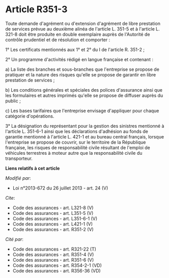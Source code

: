 # Article R351-3

Toute demande d'agrément ou d'extension d'agrément de libre prestation de services prévue au deuxième alinéa de l'article L.
351-5 et à l'article L. 321-8 doit être produite en double exemplaire auprès de l'Autorité de contrôle prudentiel et de
résolution et comporter : 

1° Les certificats mentionnés aux 1° et 2° du I de l'article R. 351-2 ; 

2° Un programme d'activités rédigé en langue française et contenant : 

a) La liste des branches et sous-branches que l'entreprise se propose de pratiquer et la nature des risques qu'elle se
propose de garantir en libre prestation de services ; 

b) Les conditions générales et spéciales des polices d'assurance ainsi que les formulaires et autres imprimés qu'elle se
propose de diffuser auprès du public ; 

c) Les bases tarifaires que l'entreprise envisage d'appliquer pour chaque catégorie d'opérations. 

3° La désignation du représentant pour la gestion des sinistres mentionné à l'article L. 351-6-1 ainsi que les déclarations
d'adhésion au fonds de garantie mentionné à l'article L. 421-1 et au bureau central français, lorsque l'entreprise se propose
de couvrir, sur le territoire de la République française, les risques de responsabilité civile résultant de l'emploi de
véhicules terrestres à moteur autre que la responsabilité civile du transporteur.

**Liens relatifs à cet article**

_Modifié par_:

  - Loi n°2013-672 du 26 juillet 2013 - art. 24 (V)

_Cite_:

  - Code des assurances - art. L321-8 (V)
  - Code des assurances - art. L351-5 (V)
  - Code des assurances - art. L351-6-1 (V)
  - Code des assurances - art. L421-1 (V)
  - Code des assurances - art. R351-2 (V)

_Cité par_:

  - Code des assurances - art. R321-22 (T)
  - Code des assurances - art. R351-4 (V)
  - Code des assurances - art. R351-6 (V)
  - Code des assurances - art. R354-2-1 (VD)
  - Code des assurances - art. R356-36 (VD)
